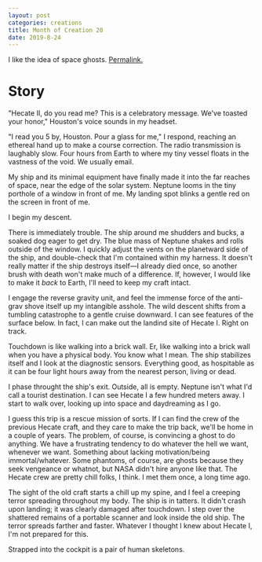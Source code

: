 ```yaml
---
layout: post
categories: creations
title: Month of Creation 20
date: 2019-8-24
---
```


I like the idea of space ghosts.
[Permalink.](https://www.reddit.com/r/WritingPrompts/comments/cv2aym/wp_to_save_on_life_support_and_rocket_fuel_nasa/ey1j3jv?utm_source=share&utm_medium=web2x)

# Story

"Hecate II, do you read me? This is a celebratory message. We've toasted your honor,"
Houston's voice sounds in my headset.

"I read you 5 by, Houston. Pour a glass for me," I respond, reaching an ethereal hand up
to make a course correction. The radio transmission is laughably slow. Four hours from
Earth to where my tiny vessel floats in the vastness of the void. We usually email.

My ship and its minimal equipment have finally made it into the far reaches of space,
near the edge of the solar system. Neptune looms in the tiny porthole of a window in
front of me. My landing spot blinks a gentle red on the screen in front of me.

I begin my descent.

There is immediately trouble. The ship around me shudders and bucks, a soaked dog eager
to get dry. The blue mass of Neptune shakes and rolls outside of the window. I quickly
adjust the vents on the planetward side of the ship, and double-check that I'm contained
within my harness. It doesn't really matter if the ship destroys itself—I already died
once, so another brush with death won't make much of a difference. If, however, I would
like to make it _back_ to Earth, I'll need to keep my craft intact.

I engage the reverse gravity unit, and feel the immense force of the anti-grav shove
itself up my intangible asshole. The wild descent shifts from a tumbling catastrophe to a
gentle cruise downward. I can see features of the surface below. In fact, I can make out
the landind site of Hecate I. Right on track.

Touchdown is like walking into a brick wall. Er, like walking into a brick wall when you
have a physical body. You know what I mean. The ship stabilizes itself and I look at the
diagnostic sensors. Everything good, as hospitable as it can be four light hours away
from the nearest person, living or dead.

I phase throught the ship's exit. Outside, all is empty. Neptune isn't what I'd call a
tourist destination. I can see Hecate I a few hundred meters away. I start to walk over,
looking up into space and daydreaming as I go.

I guess this trip is a rescue mission of sorts. If I can find the crew of the previous
Hecate craft, and they care to make the trip back, we'll be home in a couple of years.
The problem, of course, is convincing a ghost to do anything. We have a frustrating
tendency to do whatever the hell we want, whenever we want. Something about lacking
motivation/being immortal/whatever. Some phantoms, of course, are ghosts because they
seek vengeance or whatnot, but NASA didn't hire anyone like that. The Hecate crew are
pretty chill folks, I think. I met them once, a long time ago.

The sight of the old craft starts a chill up my spine, and I feel a creeping terror
spreading throughout my body. The ship is in tatters. It didn't crash upon landing; it
was clearly damaged after touchdown. I step over the shattered remains of a portable
scanner and look inside the old ship. The terror spreads farther and faster. Whatever I
thought I knew about Hecate I, I'm not prepared for this.

Strapped into the cockpit is a pair of human skeletons.

